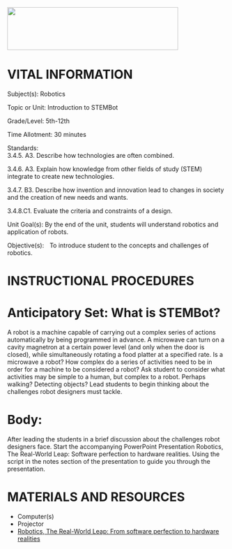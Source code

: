 <img src=https://raw.githubusercontent.com/BotDevLLC/BotDevCurriculum/master/Pictures/Botdev.png height="98" width="392">

# VITAL INFORMATION
Subject(s): Robotics  

 

Topic or Unit: Introduction to STEMBot 

 

Grade/Level: 5th-12th 

 

Time Allotment: 30 minutes 

 

Standards:           
  3.4.5. A3. Describe how technologies are often combined.  

  3.4.6. A3. Explain how knowledge from other fields of study (STEM) integrate to create new technologies.   

  3.4.7. B3. Describe how invention and innovation lead to changes in society and the creation of new needs and wants.  

  3.4.8.C1. Evaluate the criteria and constraints of a design.


 

Unit Goal(s):      By the end of the unit, students will understand robotics and application of robots.  

 

Objective(s):      To introduce student to the concepts and challenges of robotics.

# INSTRUCTIONAL PROCEDURES 
  # Anticipatory Set: What is STEMBot? 
  A robot is a machine capable of carrying out a complex series of actions automatically by being programmed in advance. A microwave can turn on a cavity magnetron at a certain power level (and only when the door is closed), while simultaneously rotating a food platter at a specified rate. Is a microwave a robot? How complex do a series of activities need to be in order for a machine to be considered a robot? Ask student to consider what activities may be simple to a human, but complex to a robot. Perhaps walking? Detecting objects? Lead students to begin thinking about the challenges robot designers must tackle.

# Body:
 After leading the students in a brief discussion about the challenges robot designers face. Start the accompanying PowerPoint Presentation Robotics, The Real-World Leap: Software perfection to hardware realities. Using the script in the notes section of the presentation to guide you through the presentation.

# MATERIALS AND RESOURCES
* Computer(s)
* Projector 
*  <a href="https://drive.google.com/file/d/1Alfz3JQCQ-ZJJGvTPfC8Nimr1jZx6wK6/view?usp=sharing" target="_blank">Robotics, The Real-World Leap: From software perfection to hardware realities</a>

 

